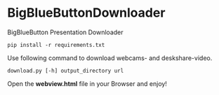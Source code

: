 # BigBlueButtonDownloader
BigBlueButton Presentation Downloader


```
pip install -r requirements.txt
```

Use following command to download webcams- and deskshare-video.
```
download.py [-h] output_directory url
```

Open the **webview.html** file in your Browser and enjoy!
